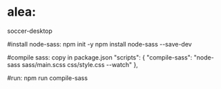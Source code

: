 # alea:
soccer-desktop

#install node-sass: 
npm init -y
npm install node-sass --save-dev

#compile sass: 
copy in package.json
"scripts": {
    "compile-sass": "node-sass sass/main.scss css/style.css --watch"
  },
  
#run:
npm run compile-sass
